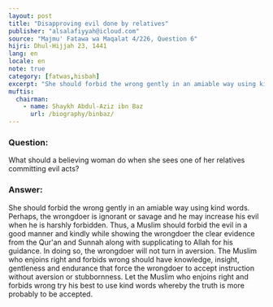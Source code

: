 ```yaml
---
layout: post
title: "Disapproving evil done by relatives"
publisher: "alsalafiyyah@icloud.com"
source: "Majmu' Fatawa wa Maqalat 4/226, Question 6"
hijri: Dhul-Hijjah 23, 1441
lang: en
locale: en
note: true
category: [fatwas,hisbah]
excerpt: "She should forbid the wrong gently in an amiable way using kind words. Perhaps, the wrongdoer is ignorant or savage and he may increase his evil when he is harshly forbidden."
muftis:
  chairman: 
    - name: Shaykh Abdul-Aziz ibn Baz
      url: /biography/binbaz/
---
```


### Question:
What should a believing woman do when she sees one of her relatives committing evil acts?

### Answer:
She should forbid the wrong gently in an amiable way using kind words. Perhaps, the wrongdoer is ignorant or savage and he may increase his evil when he is harshly forbidden. Thus, a Muslim should forbid the evil in a good manner and kindly while showing the wrongdoer the clear evidence from the Qur'an and Sunnah along with supplicating to Allah for his guidance. In doing so, the wrongdoer will not turn in aversion. The Muslim who enjoins right and forbids wrong should have knowledge, insight, gentleness and endurance that force the wrongdoer to accept instruction without aversion or stubbornness. Let the Muslim who enjoins right and forbids wrong try his best to use kind words whereby the truth is more probably to be accepted.

